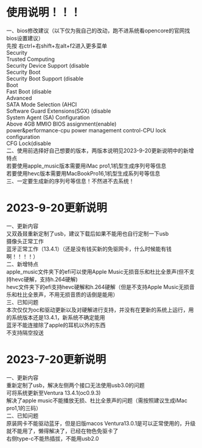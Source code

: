 #   使用说明！！！
一、bios修改建议（以下仅为我自己的改动，跑不进系统看opencore的官网找bios设置建议）  
先按 右ctrl+右shift+左alt+f2进入更多菜单   
Security  
    Trusted Computing  
        Security Device Support (disable  
    Security Boot  
        Security Boot Support (disable   
Boot   
    Fast Boot (disable   
Advanced  
    SATA Mode Selection (AHCI  
    Software Guard Extensions(SGX) (disable   
    System Agent (SA) Configuration  
        Above 4GB MMIO BIOS assignment(enable)  
    power&performance-cpu power management control-CPU lock configuration  
        CFG Lock(disable   
二、使用前选择好自己想要的版本，两版本说明见2023-9-20更新说明中的新增特点  
若要使用apple_music版本需要用iMac pro1,1机型生成序列号等信息  
若要使用hevc版本需要用MacBookPro16,1机型生成系列号等信息  
三、一定要生成新的序列号等信息！不然进不去系统！  


#   2023-9-20更新说明
一、更新内容  
又双叒叕重新定制了usb，建议下载后如果不能用也自行定制一下usb  
摄像头正常工作  
蓝牙正常工作（13.4.1）（还是没有钱买新的免驱网卡，什么时候能有钱啊！！！！）   
二、新增特点   
apple_music文件夹下的efi可以使用Apple Music无损音乐和杜比全景声(但不支持hevc硬解，支持h.264硬解)   
hevc文件夹下的efi支持hevc硬解和h.264硬解（但是不支持Apple Music无损音乐和杜比全景声，不用无损音质的话倒是能用）   
三、已知问题   
本次仅仅为oc和驱动更新以及对硬解进行支持，并没有在更新的系统上运行，用的系统版本还是13.4.1，新系统不确定能用   
蓝牙不能连接除了apple的耳机以外的东西   
不支持隔空投送   

#   2023-7-20更新说明   
一、更新内容   
重新定制了usb，解决左侧两个接口无法使用usb3.0的问题   
可将系统更新至Ventura 13.4.1(oc0.9.3)   
解决了apple music不能播放无损、杜比全景声的问题（需按照建议生成iMac pro1,1的三码）   
二、已知问题   
原装网卡不能驱动蓝牙，但是旧版macos Ventura13.0.1是可以正常使用的，升级就不能用了，懒得解决了，已经在物色免驱卡了   
右侧type-c不能热插拔，不能用usb2.0   


